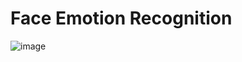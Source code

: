 # Face Emotion Recognition
![image](https://github.com/Nagi2003/Face_Emotion_Recognition/assets/117716956/5f5d303e-00f7-45e8-a512-f2934de85c4e)
